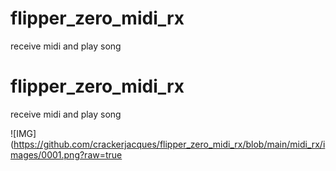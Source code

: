 # flipper_zero_midi_rx
receive midi and play song
# flipper_zero_midi_rx
receive midi and play song

![IMG]([https://github.com/crackerjacques/flipper_zero_midi_rx/blob/main/midi_rx/images/0001.png?raw=true
](https://github.com/crackerjacques/flipper_zero_midi_rx/blob/main/midi_rx/images/0001.png?raw=true
)
